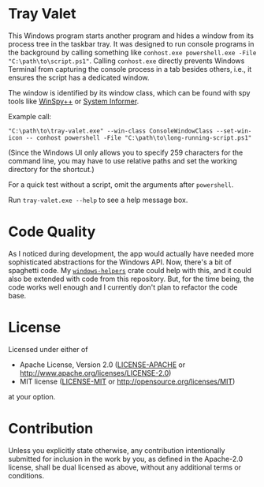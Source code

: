 # Tray Valet

This Windows program starts another program and hides a window from its process tree in the taskbar tray. It was designed to run console programs in the background by calling something like `conhost.exe powershell.exe -File "C:\path\to\script.ps1"`. Calling `conhost.exe` directly prevents Windows Terminal from capturing the console process in a tab besides others, i.e., it ensures the script has a dedicated window.

The window is identified by its window class, which can be found with spy tools like [WinSpy++](https://www.catch22.net/projects/winspy/) or [System Informer](https://systeminformer.sourceforge.io/).

Example call:

```
"C:\path\to\tray-valet.exe" --win-class ConsoleWindowClass --set-win-icon -- conhost powershell -File "C:\path\to\long-running-script.ps1"
```

(Since the Windows UI only allows you to specify 259 characters for the command line, you may have to use relative paths and set the working directory for the shortcut.)

For a quick test without a script, omit the arguments after `powershell`.

Run `tray-valet.exe --help` to see a help message box.

# Code Quality

As I noticed during development, the app would actually have needed more sophisticated abstractions for the Windows API. Now, there's a bit of spaghetti code. My [`windows-helpers`](https://crates.io/crates/windows-helpers) crate could help with this, and it could also be extended with code from this repository. But, for the time being, the code works well enough and I currently don't plan to refactor the code base.

# License

Licensed under either of

* Apache License, Version 2.0
  ([LICENSE-APACHE](LICENSE-APACHE) or http://www.apache.org/licenses/LICENSE-2.0)
* MIT license
  ([LICENSE-MIT](LICENSE-MIT) or http://opensource.org/licenses/MIT)

at your option.

# Contribution

Unless you explicitly state otherwise, any contribution intentionally submitted for inclusion in the work by you, as defined in the Apache-2.0 license, shall be dual licensed as above, without any additional terms or conditions.
